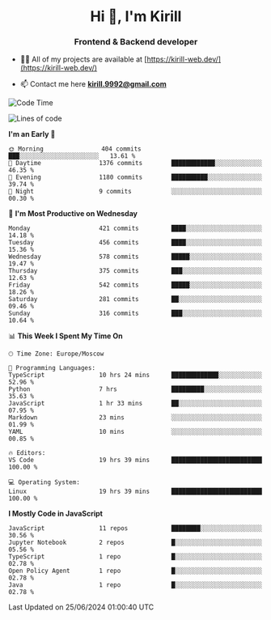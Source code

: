 <h1 align="center">Hi 👋, I'm Kirill</h1>
<h3 align="center">Frontend & Backend developer</h3>

- 👨‍💻 All of my projects are available at [https://kirill-web.dev/](https://kirill-web.dev/)

- 📫 Contact me here **kirill.9992@gmail.com**











<!--START_SECTION:waka-->
![Code Time](http://img.shields.io/badge/Code%20Time-1%2C859%20hrs%2049%20mins-blue)

![Lines of code](https://img.shields.io/badge/From%20Hello%20World%20I%27ve%20Written-3.9%20million%20lines%20of%20code-blue)

**I'm an Early 🐤** 

```text
🌞 Morning                404 commits         ███░░░░░░░░░░░░░░░░░░░░░░   13.61 % 
🌆 Daytime                1376 commits        ████████████░░░░░░░░░░░░░   46.35 % 
🌃 Evening                1180 commits        ██████████░░░░░░░░░░░░░░░   39.74 % 
🌙 Night                  9 commits           ░░░░░░░░░░░░░░░░░░░░░░░░░   00.30 % 
```
📅 **I'm Most Productive on Wednesday** 

```text
Monday                   421 commits         ████░░░░░░░░░░░░░░░░░░░░░   14.18 % 
Tuesday                  456 commits         ████░░░░░░░░░░░░░░░░░░░░░   15.36 % 
Wednesday                578 commits         █████░░░░░░░░░░░░░░░░░░░░   19.47 % 
Thursday                 375 commits         ███░░░░░░░░░░░░░░░░░░░░░░   12.63 % 
Friday                   542 commits         █████░░░░░░░░░░░░░░░░░░░░   18.26 % 
Saturday                 281 commits         ██░░░░░░░░░░░░░░░░░░░░░░░   09.46 % 
Sunday                   316 commits         ███░░░░░░░░░░░░░░░░░░░░░░   10.64 % 
```


📊 **This Week I Spent My Time On** 

```text
🕑︎ Time Zone: Europe/Moscow

💬 Programming Languages: 
TypeScript               10 hrs 24 mins      █████████████░░░░░░░░░░░░   52.96 % 
Python                   7 hrs               █████████░░░░░░░░░░░░░░░░   35.63 % 
JavaScript               1 hr 33 mins        ██░░░░░░░░░░░░░░░░░░░░░░░   07.95 % 
Markdown                 23 mins             ░░░░░░░░░░░░░░░░░░░░░░░░░   01.99 % 
YAML                     10 mins             ░░░░░░░░░░░░░░░░░░░░░░░░░   00.85 % 

🔥 Editors: 
VS Code                  19 hrs 39 mins      █████████████████████████   100.00 % 

💻 Operating System: 
Linux                    19 hrs 39 mins      █████████████████████████   100.00 % 
```

**I Mostly Code in JavaScript** 

```text
JavaScript               11 repos            ████████░░░░░░░░░░░░░░░░░   30.56 % 
Jupyter Notebook         2 repos             █░░░░░░░░░░░░░░░░░░░░░░░░   05.56 % 
TypeScript               1 repo              █░░░░░░░░░░░░░░░░░░░░░░░░   02.78 % 
Open Policy Agent        1 repo              █░░░░░░░░░░░░░░░░░░░░░░░░   02.78 % 
Java                     1 repo              █░░░░░░░░░░░░░░░░░░░░░░░░   02.78 % 
```




 Last Updated on 25/06/2024 01:00:40 UTC
<!--END_SECTION:waka-->
